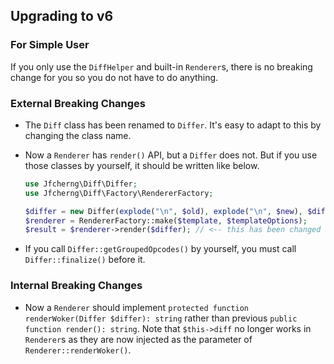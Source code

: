 ## Upgrading to v6


### For Simple User

If you only use the `DiffHelper` and built-in `Renderer`s,
there is no breaking change for you so you do not have to do anything.


### External Breaking Changes

- The `Diff` class has been renamed to `Differ`.
  It's easy to adapt to this by changing the class name.

- Now a `Renderer` has `render()` API, but a `Differ` does not.
  But if you use those classes by yourself, it should be written like below.

  ```php
  use Jfcherng\Diff\Differ;
  use Jfcherng\Diff\Factory\RendererFactory;
  
  $differ = new Differ(explode("\n", $old), explode("\n", $new), $diffOptions);
  $renderer = RendererFactory::make($template, $templateOptions);
  $result = $renderer->render($differ); // <-- this has been changed
  ```
  
- If you call `Differ::getGroupedOpcodes()` by yourself,
  you must call `Differ::finalize()` before it.


### Internal Breaking Changes

- Now a `Renderer` should implement `protected function renderWoker(Differ $differ): string`
  rather than previous `public function render(): string`. Note that `$this->diff` no longer
  works in `Renderer`s as they are now injected as the parameter of `Renderer::renderWoker()`.

